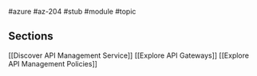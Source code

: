 #azure #az-204 #stub #module #topic 

## Sections
[[Discover API Management Service]]
[[Explore API Gateways]]
[[Explore API Management Policies]]
